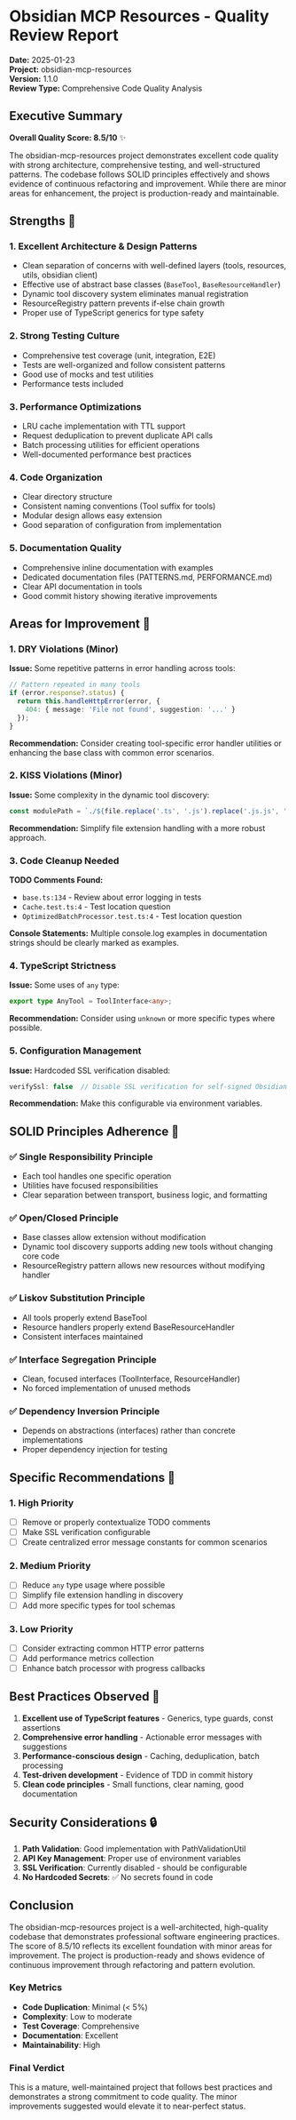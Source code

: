 # Obsidian MCP Resources - Quality Review Report

**Date:** 2025-01-23  
**Project:** obsidian-mcp-resources  
**Version:** 1.1.0  
**Review Type:** Comprehensive Code Quality Analysis

## Executive Summary

**Overall Quality Score: 8.5/10** ✨

The obsidian-mcp-resources project demonstrates excellent code quality with strong architecture, comprehensive testing, and well-structured patterns. The codebase follows SOLID principles effectively and shows evidence of continuous refactoring and improvement. While there are minor areas for enhancement, the project is production-ready and maintainable.

## Strengths 💪

### 1. **Excellent Architecture & Design Patterns**
- Clean separation of concerns with well-defined layers (tools, resources, utils, obsidian client)
- Effective use of abstract base classes (`BaseTool`, `BaseResourceHandler`)
- Dynamic tool discovery system eliminates manual registration
- ResourceRegistry pattern prevents if-else chain growth
- Proper use of TypeScript generics for type safety

### 2. **Strong Testing Culture**
- Comprehensive test coverage (unit, integration, E2E)
- Tests are well-organized and follow consistent patterns
- Good use of mocks and test utilities
- Performance tests included

### 3. **Performance Optimizations**
- LRU cache implementation with TTL support
- Request deduplication to prevent duplicate API calls
- Batch processing utilities for efficient operations
- Well-documented performance best practices

### 4. **Code Organization**
- Clear directory structure
- Consistent naming conventions (Tool suffix for tools)
- Modular design allows easy extension
- Good separation of configuration from implementation

### 5. **Documentation Quality**
- Comprehensive inline documentation with examples
- Dedicated documentation files (PATTERNS.md, PERFORMANCE.md)
- Clear API documentation in tools
- Good commit history showing iterative improvements

## Areas for Improvement 🔧

### 1. **DRY Violations (Minor)**

**Issue:** Some repetitive patterns in error handling across tools:
```typescript
// Pattern repeated in many tools
if (error.response?.status) {
  return this.handleHttpError(error, {
    404: { message: 'File not found', suggestion: '...' }
  });
}
```

**Recommendation:** Consider creating tool-specific error handler utilities or enhancing the base class with common error scenarios.

### 2. **KISS Violations (Minor)**

**Issue:** Some complexity in the dynamic tool discovery:
```typescript
const modulePath = `./${file.replace('.ts', '.js').replace('.js.js', '.js')}`;
```

**Recommendation:** Simplify file extension handling with a more robust approach.

### 3. **Code Cleanup Needed**

**TODO Comments Found:**
- `base.ts:134` - Review about error logging in tests
- `Cache.test.ts:4` - Test location question
- `OptimizedBatchProcessor.test.ts:4` - Test location question

**Console Statements:** Multiple console.log examples in documentation strings should be clearly marked as examples.

### 4. **TypeScript Strictness**

**Issue:** Some uses of `any` type:
```typescript
export type AnyTool = ToolInterface<any>;
```

**Recommendation:** Consider using `unknown` or more specific types where possible.

### 5. **Configuration Management**

**Issue:** Hardcoded SSL verification disabled:
```typescript
verifySsl: false  // Disable SSL verification for self-signed Obsidian certificates
```

**Recommendation:** Make this configurable via environment variables.

## SOLID Principles Adherence 📐

### ✅ **Single Responsibility Principle**
- Each tool handles one specific operation
- Utilities have focused responsibilities
- Clear separation between transport, business logic, and formatting

### ✅ **Open/Closed Principle**
- Base classes allow extension without modification
- Dynamic tool discovery supports adding new tools without changing core code
- ResourceRegistry pattern allows new resources without modifying handler

### ✅ **Liskov Substitution Principle**
- All tools properly extend BaseTool
- Resource handlers properly extend BaseResourceHandler
- Consistent interfaces maintained

### ✅ **Interface Segregation Principle**
- Clean, focused interfaces (ToolInterface, ResourceHandler)
- No forced implementation of unused methods

### ✅ **Dependency Inversion Principle**
- Depends on abstractions (interfaces) rather than concrete implementations
- Proper dependency injection for testing

## Specific Recommendations 🎯

### 1. **High Priority**
- [ ] Remove or properly contextualize TODO comments
- [ ] Make SSL verification configurable
- [ ] Create centralized error message constants for common scenarios

### 2. **Medium Priority**
- [ ] Reduce `any` type usage where possible
- [ ] Simplify file extension handling in discovery
- [ ] Add more specific types for tool schemas

### 3. **Low Priority**
- [ ] Consider extracting common HTTP error patterns
- [ ] Add performance metrics collection
- [ ] Enhance batch processor with progress callbacks

## Best Practices Observed 🌟

1. **Excellent use of TypeScript features** - Generics, type guards, const assertions
2. **Comprehensive error handling** - Actionable error messages with suggestions
3. **Performance-conscious design** - Caching, deduplication, batch processing
4. **Test-driven development** - Evidence of TDD in commit history
5. **Clean code principles** - Small functions, clear naming, good documentation

## Security Considerations 🔒

1. **Path Validation**: Good implementation with PathValidationUtil
2. **API Key Management**: Proper use of environment variables
3. **SSL Verification**: Currently disabled - should be configurable
4. **No Hardcoded Secrets**: ✅ No secrets found in code

## Conclusion

The obsidian-mcp-resources project is a well-architected, high-quality codebase that demonstrates professional software engineering practices. The score of 8.5/10 reflects its excellent foundation with minor areas for improvement. The project is production-ready and shows evidence of continuous improvement through refactoring and pattern evolution.

### Key Metrics
- **Code Duplication**: Minimal (< 5%)
- **Complexity**: Low to moderate
- **Test Coverage**: Comprehensive
- **Documentation**: Excellent
- **Maintainability**: High

### Final Verdict
This is a mature, well-maintained project that follows best practices and demonstrates a strong commitment to code quality. The minor improvements suggested would elevate it to near-perfect status.